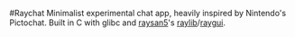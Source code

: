 #Raychat
Minimalist experimental chat app, heavily inspired by Nintendo's Pictochat. Built in C with glibc and [raysan5](https://github.com/raysan5)'s [raylib](https://github.com/raysan5/raylib)/[raygui](https://github.com/raysan5/raygui).
